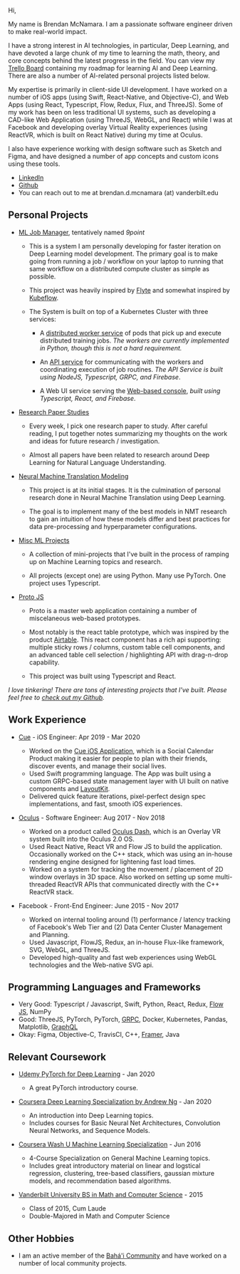 Hi,

My name is Brendan McNamara. I am a passionate software engineer driven to
make real-world impact.

I have a strong interest in AI technologies, in particular, Deep Learning,
and have devoted a large chunk of my time to learning the math, theory, and
core concepts behind the latest progress in the field. You can view
my [Trello Board](https://trello.com/b/B8HdpyCe/ai) containing my roadmap
for learning AI and Deep Learning. There are also a number of AI-related
personal projects listed below.

My expertise is primarily in client-side UI development.
I have worked on a number of iOS apps (using Swift, React-Native, and
Objective-C), and Web Apps (using React, Typescript, Flow, Redux, Flux, and
ThreeJS). Some of my work has been on less traditional UI systems, such as
developing a CAD-like Web Application (using ThreeJS, WebGL, and React) while I was
at Facebook and developing overlay Virtual Reality experiences (using ReactVR,
which is built on React Native) during my time at Oculus.

I also have experience working with design software such as Sketch and Figma,
and have designed a number of app concepts and custom icons using these tools.

- [LinkedIn](https://www.linkedin.com/in/brendan-mcnamara-66130976/)
- [Github](https://github.com/brenmcnamara)
- You can reach out to me at brendan.d.mcnamara (at) vanderbilt.edu

## Personal Projects

- [ML Job Manager](./ML-Job-Manager/README.md), tentatively named _9point_

  - This is a system I am personally developing for faster iteration on Deep
    Learning model development. The primary goal is to make going from
    running a job / workflow on your laptop to running that same workflow on a
    distributed compute cluster as simple as possible.

  - This project was heavily inspired by [Flyte](https://github.com/lyft/flyte)
    and somewhat inspired by [Kubeflow](https://www.kubeflow.org/).

  - The System is built on top of a Kubernetes Cluster with three services:

    - A [distributed worker service](https://github.com/9point/ProjectTemplate)
      of pods that pick up and execute distributed training jobs. _The workers
      are currently implemented in Python, though this is not a hard requirement._

    - An [API service](https://github.com/9point/MLAPIService) for communicating
      with the workers and coordinating execution of job routines. _The API
      Service is built using NodeJS, Typescript, GRPC, and Firebase_.

    - A Web UI service serving the [Web-based console](https://github.com/9point/MLWebConsole),
      _built using Typescript, React, and Firebase_.

- [Research Paper Studies](https://github.com/brenmcnamara/ML/tree/master/papers)

  - Every week, I pick one research paper to study. After careful reading, I
    put together notes summarizing my thoughts on the work and ideas for
    future research / investigation.

  - Almost all papers have been related to research around Deep Learning for
    Natural Language Understanding.

- [Neural Machine Translation Modeling](https://github.com/brenmcnamara/NMT)

  - This project is at its initial stages. It is the culmination of personal
    research done in Neural Machine Translation using Deep Learning.

  - The goal is to implement many of the best models in NMT research to gain
    an intuition of how these models differ and best practices for data
    pre-processing and hyperparameter configurations.

- [Misc ML Projects](https://github.com/brenmcnamara/ML/tree/master/projects)

  - A collection of mini-projects that I've built in the process of ramping up
    on Machine Learning topics and research.

  - All projects (except one) are using Python. Many use PyTorch. One project
    uses Typescript.

- [Proto JS](https://github.com/brenmcnamara/proto)

  - Proto is a master web application containing a number of miscelaneous
    web-based prototypes.

  - Most notably is the react table prototype, which was inspired by the
    product [Airtable](https://airtable.com/). This react component has a rich
    api supporting: multiple sticky rows / columns, custom table cell
    components, and an advanced table cell selection / highlighting API with
    drag-n-drop capability.

  - This project was built using Typescript and React.

_I love tinkering! There are tons of interesting projects that I've built.
Please feel free to [check out my Github](https://github.com/brenmcnamara)._

## Work Experience

- [Cue](https://cue.app/) - iOS Engineer: Apr 2019 - Mar 2020

  - Worked on the [Cue iOS Application](https://apps.apple.com/us/app/cue-social-calendar/id1377803825),
    which is a Social Calendar Product making it easier for people to plan with
    their friends, discover events, and manage their social lives.
  - Used Swift programming language. The App was built using a custom GRPC-based
    state management layer with UI built on native components and
    [LayoutKit](https://github.com/linkedin/LayoutKit).
  - Delivered quick feature iterations, pixel-perfect design spec
    implementations, and fast, smooth iOS experiences.

- [Oculus](https://www.oculus.com/?locale=en_US) - Software Engineer: Aug 2017 - Nov 2018

  - Worked on a product called [Oculus Dash](https://www.youtube.com/watch?v=SvP_RI_S-bw),
    which is an Overlay VR system built into the Oculus 2.0 OS.
  - Used React Native, React VR and Flow JS to build the application. Occasionally
    worked on the C++ stack, which was using an in-house rendering engine
    designed for lightening fast load times.
  - Worked on a system for tracking the movement / placement of 2D window overlays
    in 3D space. Also worked on setting up some multi-threaded ReactVR APIs that
    communicated directly with the C++ ReactVR stack.

- Facebook - Front-End Engineer: June 2015 - Nov 2017

  - Worked on internal tooling around (1) performance / latency tracking of
    Facebook's Web Tier and (2) Data Center Cluster Management and Planning.
  - Used Javascript, FlowJS, Redux, an in-house Flux-like framework, SVG,
    WebGL, and ThreeJS.
  - Developed high-quality and fast web experiences using WebGL technologies and
    the Web-native SVG api.

## Programming Languages and Frameworks

- Very Good: Typescript / Javascript, Swift, Python, React, Redux, [Flow JS](https://flow.org/), NumPy
- Good: ThreeJS, PyTorch, PyTorch, [GRPC](https://grpc.io/), Docker, Kubernetes, Pandas, Matplotlib, [GraphQL](https://graphql.org/)
- Okay: Figma, Objective-C, TravisCI, C++, [Framer](https://www.framer.com/), Java

## Relevant Coursework

- [Udemy PyTorch for Deep Learning](https://www.udemy.com/course/pytorch-for-deep-learning-with-python-bootcamp/) - Jan 2020

  - A great PyTorch introductory course.

- [Coursera Deep Learning Specialization by Andrew Ng](https://www.coursera.org/specializations/deep-learning) - Jan 2020

  - An introduction into Deep Learning topics.
  - Includes courses for Basic Neural Net Architectures, Convolution Neural Networks, and Sequence Models.

- [Coursera Wash U Machine Learning Specialization](https://www.coursera.org/specializations/machine-learning) - Jun 2016

  - 4-Course Specialization on General Machine Learning topics.
  - Includes great introductory material on linear and logstical regression,
    clustering, tree-based classifiers, gaussian mixture models, and recommendation
    based algorithms.

- [Vanderbilt University BS in Math and Computer Science](https://www.vanderbilt.edu/) - 2015
  - Class of 2015, Cum Laude
  - Double-Majored in Math and Computer Science

## Other Hobbies

- I am an active member of the [Bahá'i Community](https://www.bahai.org/) and have
  worked on a number of local community projects.
